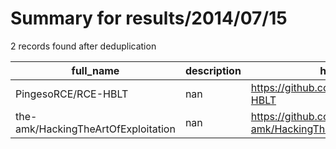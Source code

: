 
# Summary for results/2014/07/15
    
2 records found after deduplication

| full_name | description | html_url | matched_list | matched_count | pushed_at | size | stargazers_count | language | forks_count | vul_ids |
|-------------------------------------|---------------|--------------------------------------------------------|----------------|-----------------|---------------------------|--------|--------------------|------------|---------------|-----------|
| PingesoRCE/RCE-HBLT | nan | https://github.com/PingesoRCE/RCE-HBLT | ['rce'] | 1 | 2014-07-15 16:49:11+00:00 | 1864 | 0 | Java | 0 | [] |
| the-amk/HackingTheArtOfExploitation | nan | https://github.com/the-amk/HackingTheArtOfExploitation | ['exploit'] | 1 | 2014-07-15 20:26:46+00:00 | 128 | 0 | C | 0 | [] |

